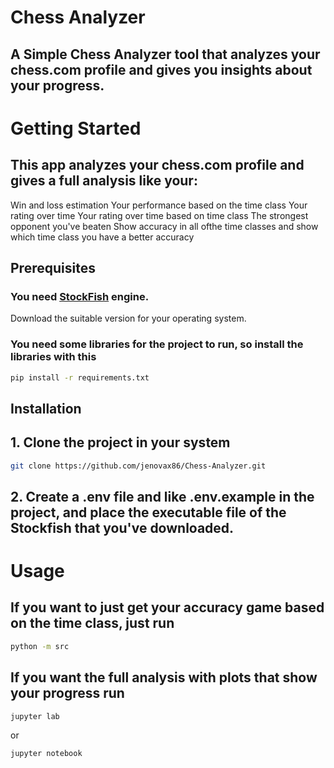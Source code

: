 # Chess Analyzer
## A Simple Chess Analyzer tool that analyzes your chess.com profile and gives you insights about your progress.

# Getting Started
## This app analyzes your chess.com profile and gives a full analysis like your:
 Win and loss estimation
 Your performance based on the time class
 Your rating over time
 Your rating over time based on time class
 The strongest opponent you've beaten
 Show accuracy in all ofthe  time classes and show which time class you have a better accuracy

## Prerequisites
### You need [StockFish](https://stockfishchess.org/download/) engine. 
Download the suitable version for your operating system.

### You need some libraries for the project to run, so install the libraries with this
```bash
pip install -r requirements.txt
```

## Installation
## 1. Clone the project in your system
```bash
git clone https://github.com/jenovax86/Chess-Analyzer.git
```
## 2. Create a .env file and like .env.example in the project, and place the executable file of the Stockfish that you've downloaded.


# Usage
## If you want to just get your accuracy game based on the time class, just run
```bash
python -m src 
```
## If you want the full analysis with plots that show your progress run
```bash
jupyter lab
```
or 
```bash
jupyter notebook
```
